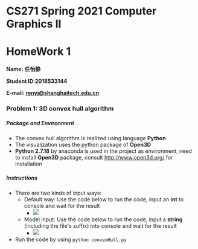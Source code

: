 # CS271 Spring 2021 Computer Graphics II

# HomeWork 1

**Name:** **任怡静**

**Student ID:2018533144**

**E-mail: renyj@shanghaitech.edu.cn**

### Problem 1: 3D convex hull algorithm

##### Package and Environment

- The convex hull algorithm is realized using language **Python**
- The visualization uses the python package of **Open3D**
- **Python 2.7.18** by anaconda is used in the project as environment, need to install **Open3D** package, consult http://www.open3d.org/ for installation

##### Instructions

- There are two kinds of input ways:
  - Default way: Use the code below to run the code, input an **int** to console and wait for the result
    - ![](D:\Rigin_Rain\Classes\CS271\ShangHaiTechCS271-Hws\hw1\Defaultway.png)
  - Model input: Use the code below to run the code, input a **string** (including the file's suffix) into console and wait for the result
    - ![](D:\Rigin_Rain\Classes\CS271\ShangHaiTechCS271-Hws\hw1\Modelway.png)
- Run the code by using `python convexHull.py`

